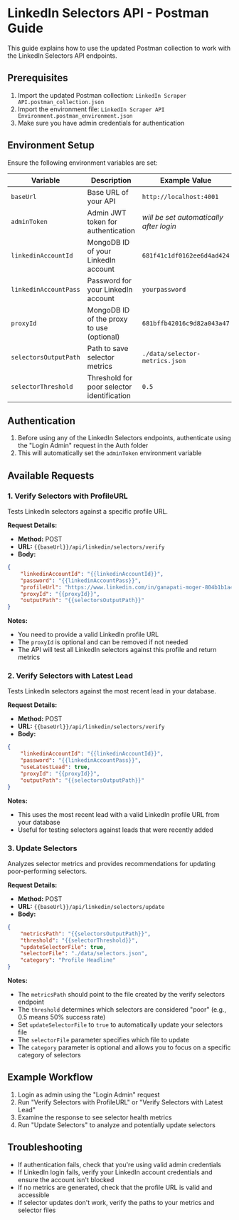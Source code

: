 # LinkedIn Selectors API - Postman Guide

This guide explains how to use the updated Postman collection to work with the LinkedIn Selectors API endpoints.

## Prerequisites

1. Import the updated Postman collection: `LinkedIn Scraper API.postman_collection.json`
2. Import the environment file: `LinkedIn Scraper API Environment.postman_environment.json`
3. Make sure you have admin credentials for authentication

## Environment Setup

Ensure the following environment variables are set:

| Variable | Description | Example Value |
|----------|-------------|---------------|
| `baseUrl` | Base URL of your API | `http://localhost:4001` |
| `adminToken` | Admin JWT token for authentication | *will be set automatically after login* |
| `linkedinAccountId` | MongoDB ID of your LinkedIn account | `681f41c1df0162ee6d4ad424` |
| `linkedinAccountPass` | Password for your LinkedIn account | `yourpassword` |
| `proxyId` | MongoDB ID of the proxy to use (optional) | `681bffb42016c9d82a043a47` |
| `selectorsOutputPath` | Path to save selector metrics | `./data/selector-metrics.json` |
| `selectorThreshold` | Threshold for poor selector identification | `0.5` |

## Authentication

1. Before using any of the LinkedIn Selectors endpoints, authenticate using the "Login Admin" request in the Auth folder
2. This will automatically set the `adminToken` environment variable

## Available Requests

### 1. Verify Selectors with ProfileURL

Tests LinkedIn selectors against a specific profile URL.

**Request Details:**
- **Method:** POST
- **URL:** `{{baseUrl}}/api/linkedin/selectors/verify`
- **Body:**
```json
{
    "linkedinAccountId": "{{linkedinAccountId}}",
    "password": "{{linkedinAccountPass}}",
    "profileUrl": "https://www.linkedin.com/in/ganapati-moger-804b1b1a4/",
    "proxyId": "{{proxyId}}",
    "outputPath": "{{selectorsOutputPath}}"
}
```

**Notes:**
- You need to provide a valid LinkedIn profile URL
- The `proxyId` is optional and can be removed if not needed
- The API will test all LinkedIn selectors against this profile and return metrics

### 2. Verify Selectors with Latest Lead

Tests LinkedIn selectors against the most recent lead in your database.

**Request Details:**
- **Method:** POST
- **URL:** `{{baseUrl}}/api/linkedin/selectors/verify`
- **Body:**
```json
{
    "linkedinAccountId": "{{linkedinAccountId}}",
    "password": "{{linkedinAccountPass}}",
    "useLatestLead": true,
    "proxyId": "{{proxyId}}",
    "outputPath": "{{selectorsOutputPath}}"
}
```

**Notes:**
- This uses the most recent lead with a valid LinkedIn profile URL from your database
- Useful for testing selectors against leads that were recently added

### 3. Update Selectors

Analyzes selector metrics and provides recommendations for updating poor-performing selectors.

**Request Details:**
- **Method:** POST
- **URL:** `{{baseUrl}}/api/linkedin/selectors/update`
- **Body:**
```json
{
    "metricsPath": "{{selectorsOutputPath}}",
    "threshold": "{{selectorThreshold}}",
    "updateSelectorFile": true,
    "selectorFile": "./data/selectors.json",
    "category": "Profile Headline"
}
```

**Notes:**
- The `metricsPath` should point to the file created by the verify selectors endpoint
- The `threshold` determines which selectors are considered "poor" (e.g., 0.5 means 50% success rate)
- Set `updateSelectorFile` to `true` to automatically update your selectors file
- The `selectorFile` parameter specifies which file to update
- The `category` parameter is optional and allows you to focus on a specific category of selectors

## Example Workflow

1. Login as admin using the "Login Admin" request
2. Run "Verify Selectors with ProfileURL" or "Verify Selectors with Latest Lead"
3. Examine the response to see selector health metrics
4. Run "Update Selectors" to analyze and potentially update selectors

## Troubleshooting

- If authentication fails, check that you're using valid admin credentials
- If LinkedIn login fails, verify your LinkedIn account credentials and ensure the account isn't blocked
- If no metrics are generated, check that the profile URL is valid and accessible
- If selector updates don't work, verify the paths to your metrics and selector files
